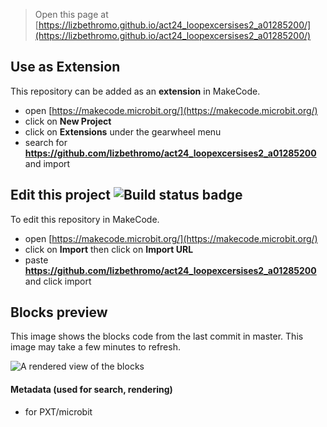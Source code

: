 
> Open this page at [https://lizbethromo.github.io/act24_loopexcersises2_a01285200/](https://lizbethromo.github.io/act24_loopexcersises2_a01285200/)

## Use as Extension

This repository can be added as an **extension** in MakeCode.

* open [https://makecode.microbit.org/](https://makecode.microbit.org/)
* click on **New Project**
* click on **Extensions** under the gearwheel menu
* search for **https://github.com/lizbethromo/act24_loopexcersises2_a01285200** and import

## Edit this project ![Build status badge](https://github.com/lizbethromo/act24_loopexcersises2_a01285200/workflows/MakeCode/badge.svg)

To edit this repository in MakeCode.

* open [https://makecode.microbit.org/](https://makecode.microbit.org/)
* click on **Import** then click on **Import URL**
* paste **https://github.com/lizbethromo/act24_loopexcersises2_a01285200** and click import

## Blocks preview

This image shows the blocks code from the last commit in master.
This image may take a few minutes to refresh.

![A rendered view of the blocks](https://github.com/lizbethromo/act24_loopexcersises2_a01285200/raw/master/.github/makecode/blocks.png)

#### Metadata (used for search, rendering)

* for PXT/microbit
<script src="https://makecode.com/gh-pages-embed.js"></script><script>makeCodeRender("{{ site.makecode.home_url }}", "{{ site.github.owner_name }}/{{ site.github.repository_name }}");</script>
